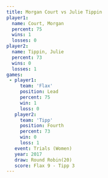 ```yaml
---
title: Morgan Court vs Julie Tippin
player1:             
  name: Court, Morgan
  percent: 75        
  wins: 1            
  losses: 0          
player2:             
  name: Tippin, Julie
  percent: 73        
  wins: 0            
  losses: 1          
games:
 - player1:        
     team: 'Flax'  
     position: Lead
     percent: 75   
     win: 1        
     loss: 0       
   player2:          
     team: 'Tipp'    
     position: Fourth
     percent: 73     
     win: 0          
     loss: 1         
   event: Trials (Women) 
   year: 2017            
   draw: Round Robin(20) 
   score: Flax 9 - Tipp 3
---
```

